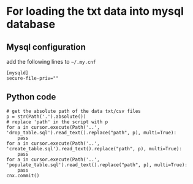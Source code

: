 # For loading the txt data into mysql database

## Mysql configuration

add the following lines to `~/.my.cnf`
```
[mysqld]
secure-file-priv=""
```

## Python code

```
# get the absolute path of the data txt/csv files
p = str(Path('.').absolute())
# replace 'path' in the script with p
for a in cursor.execute(Path('..', 'drop_table.sql').read_text().replace("path", p), multi=True):
    pass
for a in cursor.execute(Path('..', 'create_table.sql').read_text().replace("path", p), multi=True):
    pass
for a in cursor.execute(Path('..', 'populate_table.sql').read_text().replace("path", p), multi=True):
    pass
cnx.commit()
```

